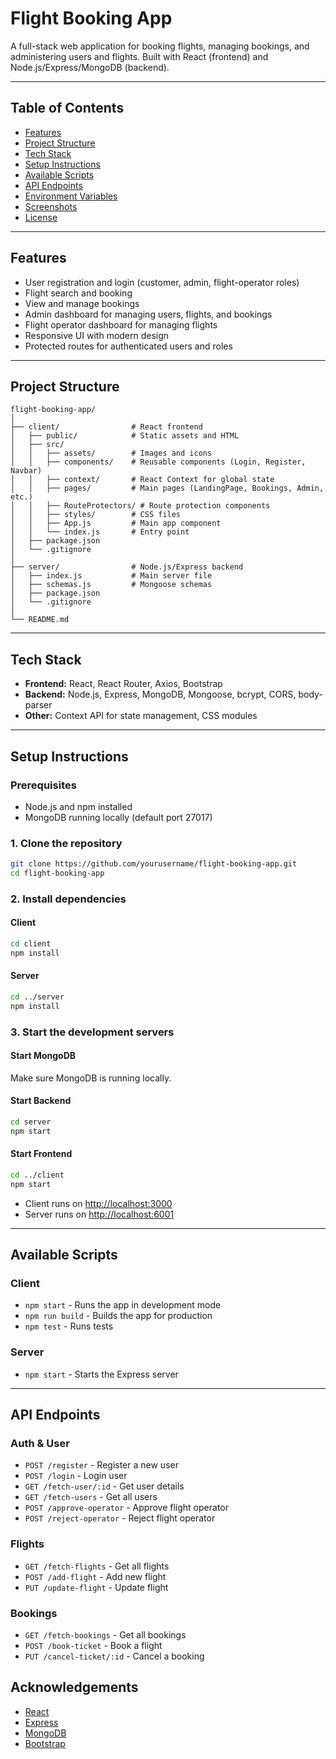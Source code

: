 # Flight Booking App

A full-stack web application for booking flights, managing bookings, and administering users and flights. Built with React (frontend) and Node.js/Express/MongoDB (backend).

---

## Table of Contents

- [Features](#features)
- [Project Structure](#project-structure)
- [Tech Stack](#tech-stack)
- [Setup Instructions](#setup-instructions)
- [Available Scripts](#available-scripts)
- [API Endpoints](#api-endpoints)
- [Environment Variables](#environment-variables)
- [Screenshots](#screenshots)
- [License](#license)

---

## Features

- User registration and login (customer, admin, flight-operator roles)
- Flight search and booking
- View and manage bookings
- Admin dashboard for managing users, flights, and bookings
- Flight operator dashboard for managing flights
- Responsive UI with modern design
- Protected routes for authenticated users and roles

---

## Project Structure

```
flight-booking-app/
│
├── client/                # React frontend
│   ├── public/            # Static assets and HTML
│   ├── src/
│   │   ├── assets/        # Images and icons
│   │   ├── components/    # Reusable components (Login, Register, Navbar)
│   │   ├── context/       # React Context for global state
│   │   ├── pages/         # Main pages (LandingPage, Bookings, Admin, etc.)
│   │   ├── RouteProtectors/ # Route protection components
│   │   ├── styles/        # CSS files
│   │   ├── App.js         # Main app component
│   │   └── index.js       # Entry point
│   ├── package.json
│   └── .gitignore
│
├── server/                # Node.js/Express backend
│   ├── index.js           # Main server file
│   ├── schemas.js         # Mongoose schemas
│   ├── package.json
│   └── .gitignore
│
└── README.md
```

---

## Tech Stack

- **Frontend:** React, React Router, Axios, Bootstrap
- **Backend:** Node.js, Express, MongoDB, Mongoose, bcrypt, CORS, body-parser
- **Other:** Context API for state management, CSS modules

---

## Setup Instructions

### Prerequisites

- Node.js and npm installed
- MongoDB running locally (default port 27017)

### 1. Clone the repository

```sh
git clone https://github.com/yourusername/flight-booking-app.git
cd flight-booking-app
```

### 2. Install dependencies

#### Client

```sh
cd client
npm install
```

#### Server

```sh
cd ../server
npm install
```

### 3. Start the development servers

#### Start MongoDB

Make sure MongoDB is running locally.

#### Start Backend

```sh
cd server
npm start
```

#### Start Frontend

```sh
cd ../client
npm start
```

- Client runs on [http://localhost:3000](http://localhost:3000)
- Server runs on [http://localhost:6001](http://localhost:6001)

---

## Available Scripts

### Client

- `npm start` - Runs the app in development mode
- `npm run build` - Builds the app for production
- `npm test` - Runs tests

### Server

- `npm start` - Starts the Express server

---

## API Endpoints

### Auth & User

- `POST /register` - Register a new user
- `POST /login` - Login user
- `GET /fetch-user/:id` - Get user details
- `GET /fetch-users` - Get all users
- `POST /approve-operator` - Approve flight operator
- `POST /reject-operator` - Reject flight operator

### Flights

- `GET /fetch-flights` - Get all flights
- `POST /add-flight` - Add new flight
- `PUT /update-flight` - Update flight

### Bookings

- `GET /fetch-bookings` - Get all bookings
- `POST /book-ticket` - Book a flight
- `PUT /cancel-ticket/:id` - Cancel a booking


## Acknowledgements

- [React](https://reactjs.org/)
- [Express](https://expressjs.com/)
- [MongoDB](https://www.mongodb.com/)
- [Bootstrap](https://getbootstrap.com/)
